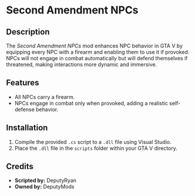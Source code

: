 # Second Amendment NPCs

## Description
The *Second Amendment NPCs* mod enhances NPC behavior in GTA V by equipping every NPC with a firearm and enabling them to use it if provoked. NPCs will not engage in combat automatically but will defend themselves if threatened, making interactions more dynamic and immersive.

## Features
- All NPCs carry a firearm.
- NPCs engage in combat only when provoked, adding a realistic self-defense behavior.

## Installation
1. Compile the provided `.cs` script to a `.dll` file using Visual Studio.
2. Place the `.dll` file in the `scripts` folder within your GTA V directory.

## Credits
- **Scripted by:** DeputyRyan
- **Owned by:** DeputyMods
